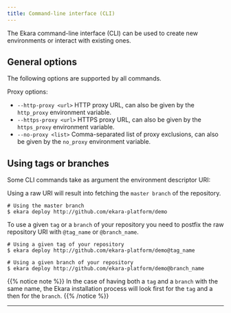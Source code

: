 ```yaml
---
title: Command-line interface (CLI)
---
```


The Ekara command-line interface (CLI) can be used to create new environments or interact with existing ones. 

## General options

The following options are supported by all commands.

Proxy options:

* `--http-proxy <url>` HTTP proxy URL, can also be given by the `http_proxy` environment variable.
* `--https-proxy <url>` HTTPS proxy URL, can also be given by the `https_proxy` environment variable.
* `--no-proxy <list>` Comma-separated list of proxy exclusions, can also be given by the `no_proxy` environment variable.

## 

## Using tags or branches

Some CLI commands take as argument the environment descriptor URI:

Using a raw URI will result into fetching the `master branch` of the repository.

```
# Using the master branch
$ ekara deploy http://github.com/ekara-platform/demo
```

To use a given `tag` or a `branch` of your repository you need to postfix the raw repository URI with `@tag_name` or `@branch_name`.


```
# Using a given tag of your repository
$ ekara deploy http://github.com/ekara-platform/demo@tag_name

# Using a given branch of your repository
$ ekara deploy http://github.com/ekara-platform/demo@branch_name
```

{{% notice note %}}
In the case of having both a `tag` and a `branch` with the same name, the Ekara installation process will look first for the `tag` and a then for the `branch`.
{{% /notice %}}



---------------------------------------------










